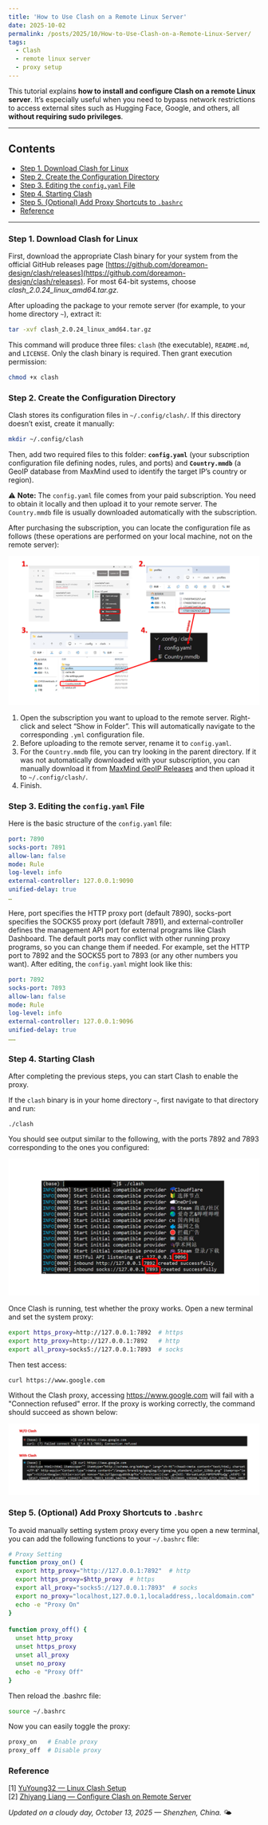 ```yaml
---
title: 'How to Use Clash on a Remote Linux Server'
date: 2025-10-02
permalink: /posts/2025/10/How-to-Use-Clash-on-a-Remote-Linux-Server/
tags:
  - Clash
  - remote linux server
  - proxy setup
---
```


This tutorial explains **how to install and configure Clash on a remote Linux server**. It’s especially useful when you need to bypass network restrictions to access external sites such as Hugging Face, Google, and others, all **without requiring sudo privileges**.

---

## Contents
- [Step 1. Download Clash for Linux](#i-download-clash-for-linux)
- [Step 2. Create the Configuration Directory](#ii-create-the-configuration-directory)
- [Step 3. Editing the `config.yaml` File](#iii-edit-the-configyaml-file)
- [Step 4. Starting Clash](#iv-start-clash)
- [Step 5. (Optional) Add Proxy Shortcuts to `.bashrc`](#v-optional-add-proxy-shortcuts-to-bashrc)
- [Reference](#reference)

---

### Step 1. Download Clash for Linux <a id="i-download-clash-for-linux"></a>

First, download the appropriate Clash binary for your system from the official GitHub releases page [https://github.com/doreamon-design/clash/releases](https://github.com/doreamon-design/clash/releases). For most 64-bit systems, choose *clash_2.0.24_linux_amd64.tar.gz*.


After uploading the package to your remote server (for example, to your home directory `~`), extract it:

```bash
tar -xvf clash_2.0.24_linux_amd64.tar.gz
```

This command will produce three files: `clash` (the executable), `README.md`, and `LICENSE`. Only the clash binary is required. Then grant execution permission:
```bash
chmod +x clash
```

### Step 2. Create the Configuration Directory <a id="ii-create-the-configuration-directory"></a>

Clash stores its configuration files in `~/.config/clash/`. If this directory doesn’t exist, create it manually:
```bash
mkdir ~/.config/clash
```

Then, add two required files to this folder: **`config.yaml`** (your subscription configuration file defining nodes, rules, and ports) and **`Country.mmdb`** (a GeoIP database from MaxMind used to identify the target IP’s country or region).

⚠️ **Note:** The `config.yaml` file comes from your paid subscription. You need to obtain it locally and then upload it to your remote server. The `Country.mmdb` file is usually downloaded automatically with the subscription.

After purchasing the subscription, you can locate the configuration file as follows (these operations are performed on your local machine, not on the remote server):

![image](/images/blog/clash-remote-server/{F98CE7AB-F0FE-4C9A-A65E-4CC3428E423D}.png)

1. Open the subscription you want to upload to the remote server. Right-click and select “Show in Folder”. This will automatically navigate to the corresponding `.yml` configuration file.  
2. Before uploading to the remote server, rename it to `config.yaml`.  
3. For the `Country.mmdb` file, you can try looking in the parent directory. If it was not automatically downloaded with your subscription, you can manually download it from [MaxMind GeoIP Releases](https://github.com/Dreamacro/maxmind-geoip/releases) and then upload it to `~/.config/clash/`.
4. Finish.


### Step 3. Editing the `config.yaml` File <a id="iii-edit-the-configyaml-file"></a>

Here is the basic structure of the `config.yaml` file:

```yaml
port: 7890
socks-port: 7891
allow-lan: false
mode: Rule
log-level: info
external-controller: 127.0.0.1:9090
unified-delay: true
…
```

Here, port specifies the HTTP proxy port (default 7890), socks-port specifies the SOCKS5 proxy port (default 7891), and external-controller defines the management API port for external programs like Clash Dashboard. The default ports may conflict with other running proxy programs, so you can change them if needed. For example, set the HTTP port to 7892 and the SOCKS5 port to 7893 (or any other numbers you want). After editing, the `config.yaml` might look like this:

```yaml
port: 7892
socks-port: 7893
allow-lan: false
mode: Rule
log-level: info
external-controller: 127.0.0.1:9096
unified-delay: true
……
```

### Step 4. Starting Clash <a id="iv-start-clash"></a>

After completing the previous steps, you can start Clash to enable the proxy. 

If the `clash` binary is in your home directory `~`, first navigate to that directory and run:

```
./clash
```

You should see output similar to the following, with the ports 7892 and 7893 corresponding to the ones you configured:

![image](/images/blog/clash-remote-server/{710F1F00-453E-465D-84DC-3881F0F7F4DC}.png)

Once Clash is running, test whether the proxy works. Open a new terminal and set the system proxy:

```bash
export https_proxy=http://127.0.0.1:7892  # https
export http_proxy=http://127.0.0.1:7892   # http
export all_proxy=socks5://127.0.0.1:7893  # socks
```

Then test access:
```bash
curl https://www.google.com
```

Without the Clash proxy, accessing https://www.google.com will fail with a "Connection refused" error.
If the proxy is working correctly, the command should succeed as shown below:

![image](/images/blog/clash-remote-server/{0ED2ADAE-5DD9-49DD-B2E9-855F6C9A4975}.png)

### Step 5. (Optional) Add Proxy Shortcuts to `.bashrc` <a id="v-optional-add-proxy-shortcuts-to-bashrc"></a>

To avoid manually setting system proxy every time you open a new terminal, you can add the following functions to your `~/.bashrc` file:

```bash
# Proxy Setting
function proxy_on() {
  export http_proxy="http://127.0.0.1:7892"  # http
  export https_proxy=$http_proxy  # https
  export all_proxy="socks5://127.0.0.1:7893"  # socks
  export no_proxy="localhost,127.0.0.1,localaddress,.localdomain.com"
  echo -e "Proxy On"
}

function proxy_off() {
  unset http_proxy
  unset https_proxy
  unset all_proxy
  unset no_proxy
  echo -e "Proxy Off"
}
```

Then reload the .bashrc file:
```bash
source ~/.bashrc
```

Now you can easily toggle the proxy:
```bash
proxy_on   # Enable proxy
proxy_off  # Disable proxy
```

### Reference  <a id="reference"></a>
[1] [YuYoung32 — Linux Clash Setup](https://www.yuyoung32.com/post/linux+clash%E7%A7%91%E5%AD%A6%E4%B8%8A%E7%BD%91/)  
[2] [Zhiyang Liang — Configure Clash on Remote Server](https://zhiyangliang.github.io/2023/08/30/%E5%9C%A8%E8%BF%9C%E7%A8%8B%E6%9C%8D%E5%8A%A1%E5%99%A8%E9%85%8D%E7%BD%AEClash/)

*Updated on a cloudy day, October 13, 2025 — Shenzhen, China.* 🌤️